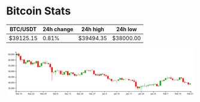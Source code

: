 # Bitcoin Stats

BTC/USDT|24h change|24h high|24h low|
|---|---|---|---|
|$39125.15|0.81%|$39494.35|$38000.00|

<img src="./chart.svg">
